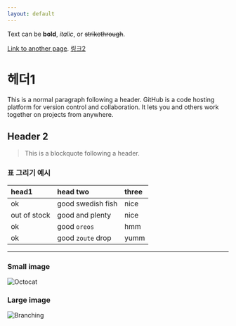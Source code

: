 ```yaml
---
layout: default
---
```


Text can be **bold**, _italic_, or ~~strikethrough~~.

[Link to another page](.//another-page.html).
[링크2](//_posts/2020-05-02-first_post.md)

# 헤더1

This is a normal paragraph following a header. GitHub is a code hosting platform for version control and collaboration. It lets you and others work together on projects from anywhere.

## Header 2

> This is a blockquote following a header.


### 표 그리기 예시

| head1        | head two          | three |
|:-------------|:------------------|:------|
| ok           | good swedish fish | nice  |
| out of stock | good and plenty   | nice  |
| ok           | good `oreos`      | hmm   |
| ok           | good `zoute` drop | yumm  |


* * *
### Small image
![Octocat](https://github.githubassets.com/images/icons/emoji/octocat.png)

### Large image
![Branching](https://guides.github.com/activities/hello-world/branching.png)
